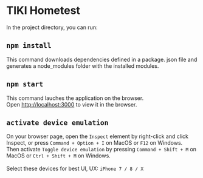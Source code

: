 # TIKI Hometest

In the project directory, you can run:

## `npm install`

This command downloads dependencies defined in a package. json file and generates a node_modules folder with the installed modules.

## `npm start`

This command lauches the application on the browser.\
Open [http://localhost:3000](http://localhost:3000) to view it in the browser.

## `activate device emulation`

On your browser page, open the `Inspect` element by right-click and click Inspect, or press `Command + Option + I` on MacOS or `F12` on Windows.\
Then activate `Toggle device emulation` by pressing `Command + Shift + M` on MacOS or `Ctrl + Shift + M` on Windows.\
\
Select these devices for best UI, UX: `iPhone 7 / 8 / X`

